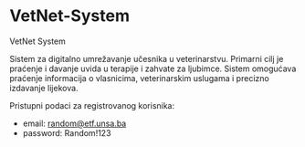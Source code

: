 # VetNet-System
VetNet System

Sistem za digitalno umrežavanje učesnika u veterinarstvu.
Primarni cilj je praćenje i davanje uvida u terapije i zahvate za ljubimce.
Sistem omogućava praćenje informacija o vlasnicima, veterinarskim uslugama i precizno izdavanje lijekova.

Pristupni podaci za registrovanog korisnika:
* email:    random@etf.unsa.ba
* password: Random!123
